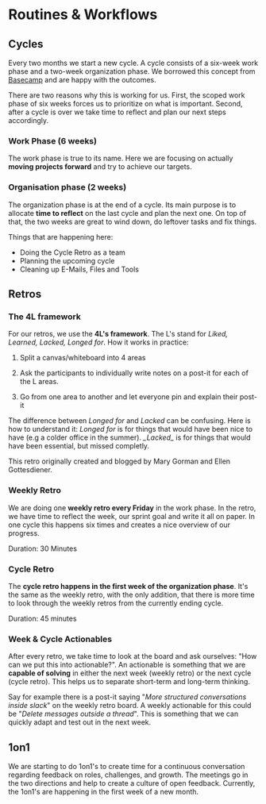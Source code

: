 # Routines & Workflows

## Cycles

Every two months we start a new cycle. A cycle consists of a six-week work phase and a two-week organization phase. We borrowed this concept from [Basecamp](https://m.signalvnoise.com/how-we-structure-our-work-and-teams-at-basecamp/) and are happy with the outcomes.

There are two reasons why this is working for us. First, the scoped work phase of six weeks forces us to prioritize on what is important. Second, after a cycle is over we take time to reflect and plan our next steps accordingly.

### Work Phase (6 weeks)

The work phase is true to its name. Here we are focusing on actually **moving projects forward** and try to achieve our targets.

### Organisation phase (2 weeks)

The organization phase is at the end of a cycle. Its main purpose is to allocate **time to reflect** on the last cycle and plan the next one. On top of that, the two weeks are great to wind down, do leftover tasks and fix things.

Things that are happening here:

- Doing the Cycle Retro as a team
- Planning the upcoming cycle
- Cleaning up E-Mails, Files and Tools

## Retros

### The 4L framework

For our retros, we use the **4L's framework**. The L's stand for _*Liked, Learned, Lacked, Longed for*_. How it works in practice:

1. Split a canvas/whiteboard into 4 areas

2. Ask the participants to individually write notes on a post-it for each of the L areas.

3. Go from one area to another and let everyone pin and explain their post-it

<hint type="info">
The  difference between <i>Longed for</i> and <i>Lacked</i> can be confusing. Here is how to understand it: <i>Longed for</i> is for things that would have been nice to have (e.g a colder office in the summer). <i>_Lacked_</i> is for things that would have been essential, but missed completly.
</hint>

This retro originally created and blogged by Mary Gorman and Ellen Gottesdiener.

### Weekly Retro

We are doing one **weekly retro every Friday** in the work phase. In the retro, we have time to reflect the week, our sprint goal and write it all on paper. In one cycle this happens six times and creates a nice overview of our progress.

Duration: 30 Minutes

### Cycle Retro

The **cycle retro happens in the first week of the organization phase**. It's the same as the weekly retro, with the only addition, that there is more time to look through the weekly retros from the currently ending cycle.

Duration: 45 minutes

### Week & Cycle Actionables

After every retro, we take time to look at the board and ask ourselves: "How can we put this into actionable?". An actionable is something that we are **capable of solving** in either the next week (weekly retro) or the next cycle (cycle retro). This helps us to separate short-term and long-term thinking.

Say for example there is a post-it saying "_*More structured conversations inside slack*_" on the weekly retro board. A weekly actionable for this could be "_*Delete messages outside a thread*_". This is something that we can quickly adapt and test out in the next week.

## 1on1

We are starting to do 1on1's to create time for a continuous conversation regarding feedback on roles, challenges, and growth. The meetings go in the two directions and help to create a culture of open feedback. Currently, the 1on1's are happening in the first week of a new month.
